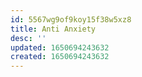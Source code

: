 ```yaml
---
id: 5567wg9of9koy15f38w5xz8
title: Anti Anxiety
desc: ''
updated: 1650694243632
created: 1650694243632
---
```


